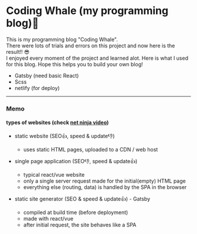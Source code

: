 # Coding Whale (my programming blog)🐋

This is my programming blog "Coding Whale". <br/>
There were lots of trials and errors on this project and now here is the result!! 😎 <br/>
I enjoyed every moment of the project and learned alot.
Here is what I used for this blog. Hope this helps you to build your own blog!

* Gatsby (need basic React)
* Scss
* netlify (for deploy)

---

### Memo

#### types of websites (check [net ninja video](https://www.youtube.com/watch?v=Qms4k6y7OgI&list=RDCMUCW5YeuERMmlnqo4oq8vwUpg&start_radio=1&rv=Qms4k6y7OgI&t=25))

- static website (SEO👍, speed & update👎)

  - uses static HTML pages, uploaded to a CDN / web host

- single page application (SEO👎, speed & update👍)

  - typical react/vue website
  - only a single server request made for the initial(empty) HTML page
  - everything else (routing, data) is handled by the SPA in the browser

- static site generator (SEO & speed & update👍) - Gatsby
  - compiled at build time (before deployment)
  - made with react/vue
  - after initial request, the site behaves like a SPA
